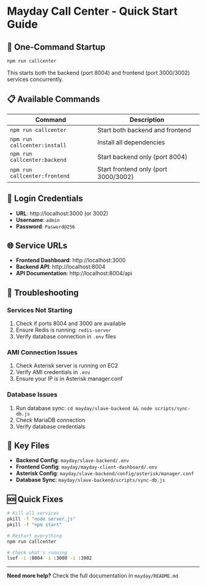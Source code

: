 # Mayday Call Center - Quick Start Guide

## 🚀 One-Command Startup

```bash
npm run callcenter
```

This starts both the backend (port 8004) and frontend (port 3000/3002) services concurrently.

## 📋 Available Commands

| Command                       | Description                          |
| ----------------------------- | ------------------------------------ |
| `npm run callcenter`          | Start both backend and frontend      |
| `npm run callcenter:install`  | Install all dependencies             |
| `npm run callcenter:backend`  | Start backend only (port 8004)       |
| `npm run callcenter:frontend` | Start frontend only (port 3000/3002) |

## 🔑 Login Credentials

- **URL**: http://localhost:3000 (or 3002)
- **Username**: `admin`
- **Password**: `Pasword@256`

## 🌐 Service URLs

- **Frontend Dashboard**: http://localhost:3000
- **Backend API**: http://localhost:8004
- **API Documentation**: http://localhost:8004/api

## 🔧 Troubleshooting

### Services Not Starting

1. Check if ports 8004 and 3000 are available
2. Ensure Redis is running: `redis-server`
3. Verify database connection in `.env` files

### AMI Connection Issues

1. Check Asterisk server is running on EC2
2. Verify AMI credentials in `.env`
3. Ensure your IP is in Asterisk manager.conf

### Database Issues

1. Run database sync: `cd mayday/slave-backend && node scripts/sync-db.js`
2. Check MariaDB connection
3. Verify database credentials

## 📁 Key Files

- **Backend Config**: `mayday/slave-backend/.env`
- **Frontend Config**: `mayday/mayday-client-dashboard/.env`
- **Asterisk Config**: `mayday/slave-backend/config/asterisk/manager.conf`
- **Database Sync**: `mayday/slave-backend/scripts/sync-db.js`

## 🆘 Quick Fixes

```bash
# Kill all services
pkill -f "node server.js"
pkill -f "npm start"

# Restart everything
npm run callcenter

# Check what's running
lsof -i :8004 -i :3000 -i :3002
```

---

**Need more help?** Check the full documentation in `mayday/README.md`
